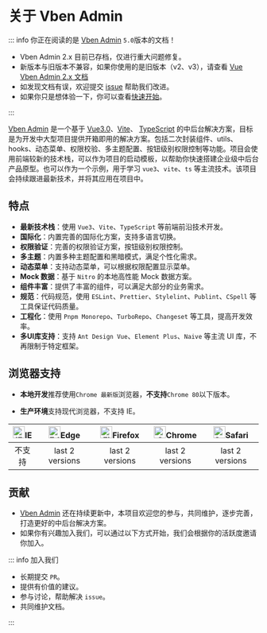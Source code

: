 # 关于 Vben Admin

::: info 你正在阅读的是 [Vben Admin](https://github.com/vbenjs/vue-vben-admin) `5.0`版本的文档！

- Vben Admin 2.x 目前已存档，仅进行重大问题修复。
- 新版本与旧版本不兼容，如果你使用的是旧版本（v2、v3），请查看 [Vue Vben Admin 2.x 文档](https://doc.vvbin.cn)
- 如发现文档有误，欢迎提交 [issue](https://github.com/vbenjs/vue-vben-admin/issues) 帮助我们改进。
- 如果你只是想体验一下，你可以查看[快速开始](./quick-start.md)。

:::

[Vben Admin](https://github.com/vbenjs/vue-vben-admin) 是一个基于 [Vue3.0](https://github.com/vuejs/core)、[Vite](https://github.com/vitejs/vite)、 [TypeScript](https://www.typescriptlang.org/) 的中后台解决方案，目标是为开发中大型项目提供开箱即用的解决方案。包括二次封装组件、utils、hooks、动态菜单、权限校验、多主题配置、按钮级别权限控制等功能。项目会使用前端较新的技术栈，可以作为项目的启动模板，以帮助你快速搭建企业级中后台产品原型。也可以作为一个示例，用于学习 `vue3`、`vite`、`ts` 等主流技术。该项目会持续跟进最新技术，并将其应用在项目中。

## 特点

- **最新技术栈**：使用 `Vue3`、`Vite`、`TypeScript` 等前端前沿技术开发。
- **国际化**：内置完善的国际化方案，支持多语言切换。
- **权限验证**：完善的权限验证方案，按钮级别权限控制。
- **多主题**：内置多种主题配置和黑暗模式，满足个性化需求。
- **动态菜单**：支持动态菜单，可以根据权限配置显示菜单。
- **Mock 数据**：基于 `Nitro` 的本地高性能 Mock 数据方案。
- **组件丰富**：提供了丰富的组件，可以满足大部分的业务需求。
- **规范**：代码规范，使用 `ESLint`、`Prettier`、`Stylelint`、`Publint`、`CSpell` 等工具保证代码质量。
- **工程化**：使用 `Pnpm Monorepo`、`TurboRepo`、`Changeset` 等工具，提高开发效率。
- **多UI库支持**：支持 `Ant Design Vue`、`Element Plus`、`Naive` 等主流 UI 库，不再限制于特定框架。

## 浏览器支持

- **本地开发**推荐使用`Chrome 最新版`浏览器，**不支持**`Chrome 80`以下版本。

- **生产环境**支持现代浏览器，不支持 IE。

| [<img src="https://raw.githubusercontent.com/alrra/browser-logos/master/src/archive/internet-explorer_9-11/internet-explorer_9-11_48x48.png" alt="IE" width="24px" height="24px"  />](http://godban.github.io/browsers-support-badges/)IE | [<img src="https://raw.githubusercontent.com/alrra/browser-logos/master/src/edge/edge_48x48.png" alt=" Edge" width="24px" height="24px" />](http://godban.github.io/browsers-support-badges/)Edge | [<img src="https://raw.githubusercontent.com/alrra/browser-logos/master/src/firefox/firefox_48x48.png" alt="Firefox" width="24px" height="24px" />](http://godban.github.io/browsers-support-badges/)Firefox | [<img src="https://raw.githubusercontent.com/alrra/browser-logos/master/src/chrome/chrome_48x48.png" alt="Chrome" width="24px" height="24px" />](http://godban.github.io/browsers-support-badges/)Chrome | [<img src="https://raw.githubusercontent.com/alrra/browser-logos/master/src/safari/safari_48x48.png" alt="Safari" width="24px" height="24px" />](http://godban.github.io/browsers-support-badges/)Safari |
| :-: | :-: | :-: | :-: | :-: |
| 不支持 | last 2 versions | last 2 versions | last 2 versions | last 2 versions |

## 贡献

- [Vben Admin](https://github.com/vbenjs/vue-vben-admin) 还在持续更新中，本项目欢迎您的参与，共同维护，逐步完善，打造更好的中后台解决方案。
- 如果你有兴趣加入我们，可以通过以下方式开始，我们会根据你的活跃度邀请你加入。

::: info 加入我们

- 长期提交 `PR`。
- 提供有价值的建议。
- 参与讨论，帮助解决 `issue`。
- 共同维护文档。

:::
